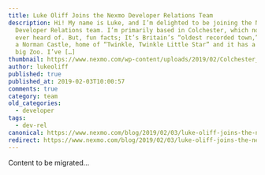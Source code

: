 ```yaml
---
title: Luke Oliff Joins the Nexmo Developer Relations Team
description: Hi! My name is Luke, and I’m delighted to be joining the Nexmo
  Developer Relations team. I’m primarily based in Colchester, which no one has
  ever heard of. But, fun facts; It’s Britain’s “oldest recorded town,” host of
  a Norman Castle, home of “Twinkle, Twinkle Little Star” and it has a pretty
  big Zoo. I’ve […]
thumbnail: https://www.nexmo.com/wp-content/uploads/2019/02/Colchester_castle_800.jpg
author: lukeoliff
published: true
published_at: 2019-02-03T10:00:57
comments: true
category: team
old_categories:
  - developer
tags:
  - dev-rel
canonical: https://www.nexmo.com/blog/2019/02/03/luke-oliff-joins-the-nexmo-developer-relations-team-dr
redirect: https://www.nexmo.com/blog/2019/02/03/luke-oliff-joins-the-nexmo-developer-relations-team-dr
---
```

Content to be migrated...